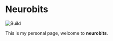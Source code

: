 # Neurobits

![Build](https://img.shields.io/travis/com/santosr2/neurobits?label=neurobits)

This is my personal page, welcome to **neurobits**.
